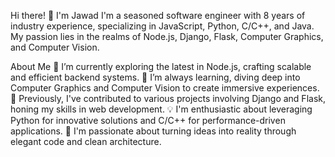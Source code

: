 Hi there! 👋 I'm Jawad
I'm a seasoned software engineer with 8 years of industry experience, specializing in JavaScript, Python, C/C++, and Java. My passion lies in the realms of Node.js, Django, Flask, Computer Graphics, and Computer Vision.

About Me
🔭 I’m currently exploring the latest in Node.js, crafting scalable and efficient backend systems.
🌱 I’m always learning, diving deep into Computer Graphics and Computer Vision to create immersive experiences.
💼 Previously, I've contributed to various projects involving Django and Flask, honing my skills in web development.
💡 I'm enthusiastic about leveraging Python for innovative solutions and C/C++ for performance-driven applications.
🚀 I'm passionate about turning ideas into reality through elegant code and clean architecture.

<!---
jawad4roll/jawad4roll is a ✨ special ✨ repository because its `README.md` (this file) appears on your GitHub profile.
You can click the Preview link to take a look at your changes.
--->

